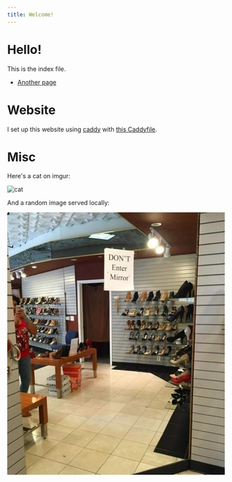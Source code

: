 ```yaml
---
title: Welcome!
---
```

# Hello!

This is the index file.

* [Another page](/another)

# Website

I set up this website using [caddy](https://caddyserver.com/docs/) with [this Caddyfile](media/Caddyfile).

# Misc

Here's a cat on imgur:

![cat](https://i.imgur.com/lnJNjXH.png)

And a random image served locally:

![Test image](media/dont-enter-mirror.jpg)
